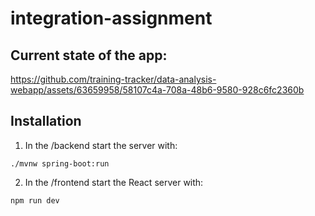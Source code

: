# integration-assignment

## Current state of the app: 
https://github.com/training-tracker/data-analysis-webapp/assets/63659958/58107c4a-708a-48b6-9580-928c6fc2360b

## Installation

1. In the /backend start the server with: 
```
./mvnw spring-boot:run   
```
2. In the /frontend start the React server with: 
```
npm run dev 
```
